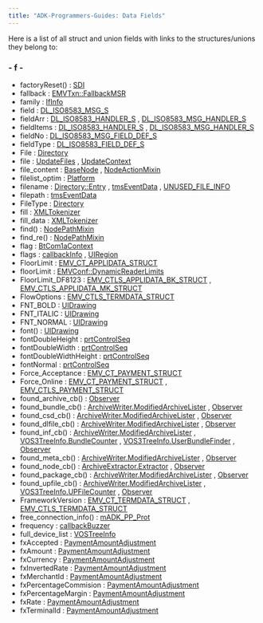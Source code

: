 ```yaml
---
title: "ADK-Programmers-Guides: Data Fields"
---
```


Here is a list of all struct and union fields with links to the structures/unions they belong to:

### - f -

- factoryReset() : <a href="classlibsdi_1_1_s_d_i.md#a74e599790e3ef458f6b11e42c12fa9b5">SDI</a>
- fallback : <a href="structvfisdi_1_1_e_m_v_txn.md#a373ab1bf7b84c790eec0eb05dfd7451b">EMVTxn::FallbackMSR</a>
- family : <a href="struct_if_info.md#a4417150d9f858949bd9ea8794995ebcc">IfInfo</a>
- field : <a href="dl__iso8583__common_8h.md#a596f975b08195108a3f119c3a9c47aed">DL_ISO8583_MSG_S</a>
- fieldArr : <a href="dl__iso8583__common_8h.md#a1b814fdef12fd4dfdff98b4f6c41cdb9">DL_ISO8583_HANDLER_S</a> , <a href="dl__iso8583__common_8h.md#a82791fa786577268abd6130265162ef2">DL_ISO8583_MSG_HANDLER_S</a>
- fieldItems : <a href="dl__iso8583__common_8h.md#a9e8d662ba08300a08c6ebf0c97914ce4">DL_ISO8583_HANDLER_S</a> , <a href="dl__iso8583__common_8h.md#a9e8d662ba08300a08c6ebf0c97914ce4">DL_ISO8583_MSG_HANDLER_S</a>
- fieldNo : <a href="dl__iso8583__common_8h.md#a4660a7d20c416881d2f82c437855935d">DL_ISO8583_MSG_FIELD_DEF_S</a>
- fieldType : <a href="dl__iso8583__common_8h.md#a6a787e0eacdb0d02d8b30bed8371c465">DL_ISO8583_FIELD_DEF_S</a>
- File : <a href="class_directory.md#a2c794c5c13ab4dd7e65bad031dbe41c3a1ab5ebbd194ab0b95e5697aca9ba274f">Directory</a>
- file : <a href="namespacesdi_1_1filesystem.md#af0baa3ccdd9d2a6adf03b72e2bea5789">UpdateFiles</a> , <a href="struct_update_context.md#ab2c5ab3c7a17f0969cdd40146339903a">UpdateContext</a>
- file_content : <a href="classpackmanlib_1_1basenode_1_1_base_node.md#ae8834017c3a98209d379e0384e291215">BaseNode</a> , <a href="classpackmanlib_1_1nodeaction_1_1_node_action_mixin.md#ae8834017c3a98209d379e0384e291215">NodeActionMixin</a>
- filelist_optim : <a href="classpackmanlib_1_1platform_1_1_platform.md#a2f909f4663bc4d3a69dfa51e94740420">Platform</a>
- filename : <a href="struct_directory_1_1_entry.md#ae80f820219e45772366a2a68de6a54c4">Directory::Entry</a> , <a href="svc__tms_8h.md#a4e64b29cb92a689ee3af86bddc7fab26">tmsEventData</a> , <a href="_v_h_q_utils___m_x_8c.md#a754972d9204225aafa1e58a004c40ba4">UNUSED_FILE_INFO</a>
- filepath : <a href="svc__tms_8h.md#aeaa476dee6f09bde580588b01ce56aeb">tmsEventData</a>
- FileType : <a href="class_directory.md#a2c794c5c13ab4dd7e65bad031dbe41c3">Directory</a>
- fill : <a href="struct_x_m_l_tokenizer.md#a220959f4e31233aae9f69acacc8a6cf4">XMLTokenizer</a>
- fill_data : <a href="struct_x_m_l_tokenizer.md#a8bae1c7fffe501d71742b7579898c98c">XMLTokenizer</a>
- find() : <a href="classpackmanlib_1_1nodepath_1_1_node_path_mixin.md#aedc1244bbf30d7e02332d97b105e4fe2">NodePathMixin</a>
- find_re() : <a href="classpackmanlib_1_1nodepath_1_1_node_path_mixin.md#a4c21f678e8e3fe263962b7f38733124c">NodePathMixin</a>
- flag : <a href="struct_bt_com1a_context.md#a8b3ab54ed3e81c69863d65e4e6c424a0">BtCom1aContext</a>
- flags : <a href="titusstubs_8cpp.md#a85ccde01162421197ff7fc9be31628d4">callbackInfo</a> , <a href="namespacevfigui.md#ac8bf36fe0577cba66bccda3a6f7e80a4">UIRegion</a>
- FloorLimit : <a href="group___d_e_f___c_o_n_f___a_p_p_l_i.md#ac5fb4232c2d98685b61df7884ccfbaf5">EMV_CT_APPLIDATA_STRUCT</a>
- floorLimit : <a href="structvfisdi_1_1_e_m_v_conf.md#afa89a994f241e91683bf9dbb2562dee6">EMVConf::DynamicReaderLimits</a>
- FloorLimit_DF8123 : <a href="group___d_e_f___c_o_n_f___a_p_p_l_i.md#a120bc0b391b6eb0b1dc88076cd460664">EMV_CTLS_APPLIDATA_BK_STRUCT</a> , <a href="group___d_e_f___c_o_n_f___a_p_p_l_i.md#a120bc0b391b6eb0b1dc88076cd460664">EMV_CTLS_APPLIDATA_MK_STRUCT</a>
- FlowOptions : <a href="group___d_e_f___c_o_n_f___t_e_r_m.md#a347abf8f0129f37f17279ef981765674">EMV_CTLS_TERMDATA_STRUCT</a>
- FNT_BOLD : <a href="classvfigui_1_1_u_i_drawing.md#a61dadd085c1777f559549e05962b2c9ea035c4130eccd09a8f45822c236e63558">UIDrawing</a>
- FNT_ITALIC : <a href="classvfigui_1_1_u_i_drawing.md#a61dadd085c1777f559549e05962b2c9ead76cc3a6f7d36f8f80dce5d14097afd7">UIDrawing</a>
- FNT_NORMAL : <a href="classvfigui_1_1_u_i_drawing.md#a61dadd085c1777f559549e05962b2c9ea1e72e3f751534bf27dece15f6b770019">UIDrawing</a>
- font() : <a href="classvfigui_1_1_u_i_drawing.md#aa941d7fde3f955734dddfcc7e45c2733">UIDrawing</a>
- fontDoubleHeight : <a href="namespacevfiprt.md#a7d921f17bc79786b64b129f92fe7d253">prtControlSeq</a>
- fontDoubleWidth : <a href="namespacevfiprt.md#ac39a118ca0fc166839ef0c2d89351d5d">prtControlSeq</a>
- fontDoubleWidthHeight : <a href="namespacevfiprt.md#a5183b5cb2e021d1cc302267d2df32a47">prtControlSeq</a>
- fontNormal : <a href="namespacevfiprt.md#a6f7ddfd1fb3bdc5e3eb6323abbfc7ced">prtControlSeq</a>
- Force_Acceptance : <a href="group___a_d_k___t_r_x___e_x_e_c.md#a9d831c8180100292e2f5e0f198eb3197">EMV_CT_PAYMENT_STRUCT</a>
- Force_Online : <a href="group___a_d_k___t_r_x___e_x_e_c.md#ac9379ba99fde04b446f004946e00cb7f">EMV_CT_PAYMENT_STRUCT</a> , <a href="group___d_e_f___f_l_o_w___i_n_p_u_t.md#ac9379ba99fde04b446f004946e00cb7f">EMV_CTLS_PAYMENT_STRUCT</a>
- found_archive_cb() : <a href="classpackmanlib_1_1treewalk_1_1_observer.md#a4339f9ca68bfdbd28e44f729dc96986e">Observer</a>
- found_bundle_cb() : <a href="classpackmanlib_1_1io_1_1_archive_writer_1_1_modified_archive_lister.md#ab0c64a83f57aafaaf2b5e9f5ff6c9b28">ArchiveWriter.ModifiedArchiveLister</a> , <a href="classpackmanlib_1_1treewalk_1_1_observer.md#ab0c64a83f57aafaaf2b5e9f5ff6c9b28">Observer</a>
- found_csd_cb() : <a href="classpackmanlib_1_1io_1_1_archive_writer_1_1_modified_archive_lister.md#ad324df3784468c2b8876d1096027bfc4">ArchiveWriter.ModifiedArchiveLister</a> , <a href="classpackmanlib_1_1treewalk_1_1_observer.md#ad324df3784468c2b8876d1096027bfc4">Observer</a>
- found_dlfile_cb() : <a href="classpackmanlib_1_1io_1_1_archive_writer_1_1_modified_archive_lister.md#a4658c97464b5e6183818fca2569e7a8e">ArchiveWriter.ModifiedArchiveLister</a> , <a href="classpackmanlib_1_1treewalk_1_1_observer.md#a4658c97464b5e6183818fca2569e7a8e">Observer</a>
- found_inf_cb() : <a href="classpackmanlib_1_1io_1_1_archive_writer_1_1_modified_archive_lister.md#a8af64daa34d66290c5e9b88a138abd34">ArchiveWriter.ModifiedArchiveLister</a> , <a href="classpackmanlib_1_1treeinfo_1_1_v_o_s3_tree_info_1_1_bundle_counter.md#a8af64daa34d66290c5e9b88a138abd34">VOS3TreeInfo.BundleCounter</a> , <a href="classpackmanlib_1_1treeinfo_1_1_v_o_s3_tree_info_1_1_user_bundle_finder.md#a8af64daa34d66290c5e9b88a138abd34">VOS3TreeInfo.UserBundleFinder</a> , <a href="classpackmanlib_1_1treewalk_1_1_observer.md#a8af64daa34d66290c5e9b88a138abd34">Observer</a>
- found_meta_cb() : <a href="classpackmanlib_1_1io_1_1_archive_writer_1_1_modified_archive_lister.md#abda2863e87d519845652d3c3f628fe3b">ArchiveWriter.ModifiedArchiveLister</a> , <a href="classpackmanlib_1_1treewalk_1_1_observer.md#abda2863e87d519845652d3c3f628fe3b">Observer</a>
- found_node_cb() : <a href="classpackmanlib_1_1io_1_1_archive_extractor_1_1_extractor.md#a105daf7d38d3518013ba998c7ced4966">ArchiveExtractor.Extractor</a> , <a href="classpackmanlib_1_1treewalk_1_1_observer.md#a105daf7d38d3518013ba998c7ced4966">Observer</a>
- found_package_cb() : <a href="classpackmanlib_1_1io_1_1_archive_writer_1_1_modified_archive_lister.md#a2e71416030fe50ca62bff56697cd4ee3">ArchiveWriter.ModifiedArchiveLister</a> , <a href="classpackmanlib_1_1treewalk_1_1_observer.md#a2e71416030fe50ca62bff56697cd4ee3">Observer</a>
- found_upfile_cb() : <a href="classpackmanlib_1_1io_1_1_archive_writer_1_1_modified_archive_lister.md#ab7683a66151046935d5fc429c51fd083">ArchiveWriter.ModifiedArchiveLister</a> , <a href="classpackmanlib_1_1treeinfo_1_1_v_o_s3_tree_info_1_1_u_p_file_counter.md#ab7683a66151046935d5fc429c51fd083">VOS3TreeInfo.UPFileCounter</a> , <a href="classpackmanlib_1_1treewalk_1_1_observer.md#ab7683a66151046935d5fc429c51fd083">Observer</a>
- FrameworkVersion : <a href="group___d_e_f___c_o_n_f___t_e_r_m.md#a15d10a5c739bb6c45d9d0bf3f40c0021">EMV_CT_TERMDATA_STRUCT</a> , <a href="group___d_e_f___c_o_n_f___t_e_r_m.md#a15d10a5c739bb6c45d9d0bf3f40c0021">EMV_CTLS_TERMDATA_STRUCT</a>
- free_connection_info() : <a href="classm_a_d_k___p_p___prot.md#ab838213968e74a9456a7eb4dcfc820b6">mADK_PP_Prot</a>
- frequency : <a href="titusstubs_8cpp.md#a4ca6585cc64cb2a773db986694759343">callbackBuzzer</a>
- full_device_list : <a href="classpackmanlib_1_1treeinfo_1_1_v_o_s_tree_info.md#aa8ae066defd5d597cda90fbf82336268">VOSTreeInfo</a>
- fxAccepted : <a href="namespacevficpl.md#a686e959d847188c5e9448f5578e5c660">PaymentAmountAdjustment</a>
- fxAmount : <a href="namespacevficpl.md#aaa6d054a532c774ed1cef434ab19d05b">PaymentAmountAdjustment</a>
- fxCurrency : <a href="namespacevficpl.md#a22c148ed3917b5bafb8f8779c1b59ffe">PaymentAmountAdjustment</a>
- fxInvertedRate : <a href="namespacevficpl.md#ad85a13ff175ca7b713a8f17edd1b2bd8">PaymentAmountAdjustment</a>
- fxMerchantId : <a href="namespacevficpl.md#a0ae799f54344bd0bc8a11619463556cc">PaymentAmountAdjustment</a>
- fxPercentageCommision : <a href="namespacevficpl.md#a3789be92324d52f95715210aa21e0c28">PaymentAmountAdjustment</a>
- fxPercentageMargin : <a href="namespacevficpl.md#aad58756816a721d928c5d2a08f77bbb0">PaymentAmountAdjustment</a>
- fxRate : <a href="namespacevficpl.md#aae38a401b19b532eb0563ccbc50617d5">PaymentAmountAdjustment</a>
- fxTerminalId : <a href="namespacevficpl.md#a3799dd9c56b2fc07fae2238db9c0587c">PaymentAmountAdjustment</a>
